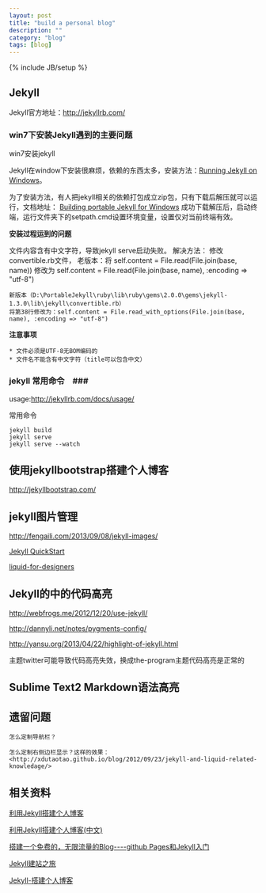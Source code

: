 ```yaml
---
layout: post
title: "build a personal blog"
description: ""
category: "blog"
tags: [blog]
---
```

{% include JB/setup %}

## Jekyll ##

Jekyll官方地址：<http://jekyllrb.com/>


### win7下安装Jekyll遇到的主要问题 ###

win7安装jekyll

Jekyll在window下安装很麻烦，依赖的东西太多，安装方法：[Running Jekyll on Windows](http://www.madhur.co.in/blog/2011/09/01/runningjekyllwindows.html)。

为了安装方法，有人把jekyll相关的依赖打包成立zip包，只有下载后解压就可以运行，文档地址：
[Building portable Jekyll for Windows](http://www.madhur.co.in/blog/2013/07/20/buildportablejekyll.html)
成功下载解压后，启动终端，运行文件夹下的setpath.cmd设置环境变量，设置仅对当前终端有效。

**安装过程运到的问题**

文件内容含有中文字符，导致jekyll serve启动失败。
解决方法：
	修改convertible.rb文件，
	老版本：将
	self.content = File.read(File.join(base, name))
	修改为
	self.content = File.read(File.join(base, name), :encoding => "utf-8")

	新版本（D:\PortableJekyll\ruby\lib\ruby\gems\2.0.0\gems\jekyll-1.3.0\lib\jekyll\convertible.rb）
	将第38行修改为：self.content = File.read_with_options(File.join(base, name), :encoding => "utf-8")




**注意事项**

	* 文件必须是UTF-8无BOM编码的
	* 文件名不能含有中文字符（title可以包含中文）


### jekyll 常用命令　###

usage:<http://jekyllrb.com/docs/usage/>

常用命令

	jekyll build
	jekyll serve
	jekyll serve --watch

## 使用jekyllbootstrap搭建个人博客 ##

http://jekyllbootstrap.com/



## jekyll图片管理 ##
<http://fengaili.com/2013/09/08/jekyll-images/>


[Jekyll QuickStart](http://jekyllbootstrap.com/usage/jekyll-quick-start.html)

[liquid-for-designers](https://github.com/shopify/liquid/wiki/liquid-for-designers)


## Jekyll的中的代码高亮 ##

<http://webfrogs.me/2012/12/20/use-jekyll/>

<http://dannyli.net/notes/pygments-config/>

<http://yansu.org/2013/04/22/highlight-of-jekyll.html>

主题twitter可能导致代码高亮失效，换成the-program主题代码高亮是正常的

## Sublime Text2 Markdown语法高亮




## 遗留问题 ##

	怎么定制导航栏？

	怎么定制右侧边栏显示？这样的效果：<http://xdutaotao.github.io/blog/2012/09/23/jekyll-and-liquid-related-knowledage/>





## 相关资料 ##

[利用Jekyll搭建个人博客](http://jekyllbootstrap.com/usage/jekyll-quick-start.html)

[利用Jekyll搭建个人博客(中文)](http://www.mceiba.com/develop/jekyll-introduction.html)

[搭建一个免费的，无限流量的Blog----github Pages和Jekyll入门](http://www.ruanyifeng.com/blog/2012/08/blogging_with_jekyll.html)

[Jekyll建站之旅](http://calefy.org/2012/03/03/my-process-of-building-jekyll-blog.html)

[Jekyll-搭建个人博客](http://blog.sxxybbs.com/2013/09/23/Jekyll-build-personal-blog.html)


